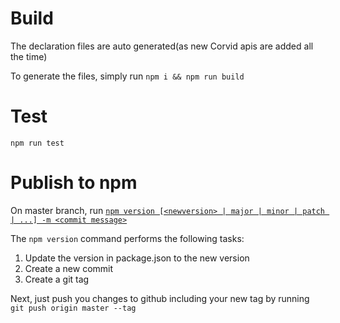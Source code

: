 # Build
The declaration files are auto generated(as new Corvid apis are added all the time) 

To generate the files, simply run
`npm i && npm run build`

# Test
`npm run test`

# Publish to npm
On master branch, run [`npm version [<newversion> | major | minor | patch | ...] -m <commit message>`](https://docs.npmjs.com/cli/version)

The `npm version` command performs the following tasks:
1. Update the version in package.json to the new version
2. Create a new commit
3. Create a git tag

Next, just push you changes to github including your new tag by running `git push origin master --tag` 